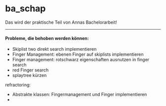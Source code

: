 # ba_schap

Das wird der praktische Teil von Annas Bachelorarbeit!

---
#### Probleme, die behoben werden können:

- Skiplist two direkt search implementieren
- Finger Management: ebenen Finger auf skiplists implementieren
- Finger management: rotschwarz eigenschaften ausnutzen in finger search
- red Finger search
- splaytree kürzen

refractoring:
- Abstrakte klassen: Fingermanagement und Finger implementieren
- 


